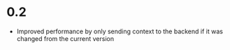 # 0.2

* Improved performance by only sending context to the backend if it was changed from the current version

